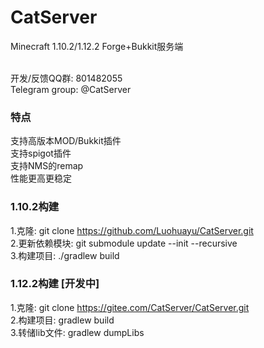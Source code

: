 # CatServer
Minecraft 1.10.2/1.12.2 Forge+Bukkit服务端 <br> <br>

开发/反馈QQ群: 801482055<br>
Telegram group: @CatServer

### 特点
支持高版本MOD/Bukkit插件<br>
支持spigot插件<br>
支持NMS的remap<br>
性能更高更稳定<br>

### 1.10.2构建
1.克隆: git clone https://github.com/Luohuayu/CatServer.git<br>
2.更新依赖模块: git submodule update --init --recursive<br>
3.构建项目: ./gradlew build<br>

### 1.12.2构建 [开发中]
1.克隆: git clone https://gitee.com/CatServer/CatServer.git<br>
2.构建项目: gradlew build<br>
3.转储lib文件: gradlew dumpLibs

